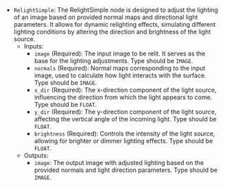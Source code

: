 - `RelightSimple`: The RelightSimple node is designed to adjust the lighting of an image based on provided normal maps and directional light parameters. It allows for dynamic relighting effects, simulating different lighting conditions by altering the direction and brightness of the light source.
    - Inputs:
        - `image` (Required): The input image to be relit. It serves as the base for the lighting adjustments. Type should be `IMAGE`.
        - `normals` (Required): Normal maps corresponding to the input image, used to calculate how light interacts with the surface. Type should be `IMAGE`.
        - `x_dir` (Required): The x-direction component of the light source, influencing the direction from which the light appears to come. Type should be `FLOAT`.
        - `y_dir` (Required): The y-direction component of the light source, affecting the vertical angle of the incoming light. Type should be `FLOAT`.
        - `brightness` (Required): Controls the intensity of the light source, allowing for brighter or dimmer lighting effects. Type should be `FLOAT`.
    - Outputs:
        - `image`: The output image with adjusted lighting based on the provided normals and light direction parameters. Type should be `IMAGE`.
